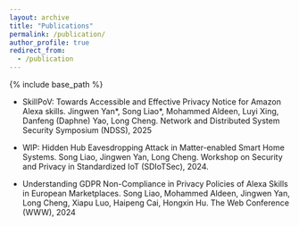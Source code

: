 ```yaml
---
layout: archive
title: "Publications"
permalink: /publication/
author_profile: true
redirect_from:
  - /publication
---
```


{% include base_path %}

* SkillPoV: Towards Accessible and Effective Privacy Notice for Amazon Alexa skills. Jingwen Yan*, Song Liao*, Mohammed Aldeen, Luyi Xing, Danfeng (Daphne) Yao, Long Cheng. Network and Distributed System Security Symposium (NDSS), 2025

* WIP: Hidden Hub Eavesdropping Attack in Matter-enabled Smart Home Systems. Song Liao, Jingwen Yan, Long Cheng. Workshop on Security and Privacy in Standardized IoT (SDIoTSec), 2024.

* Understanding GDPR Non-Compliance in Privacy Policies of Alexa Skills in European Marketplaces. Song Liao, Mohammed Aldeen, Jingwen Yan, Long Cheng, Xiapu Luo, Haipeng Cai, Hongxin Hu. The Web Conference (WWW), 2024

